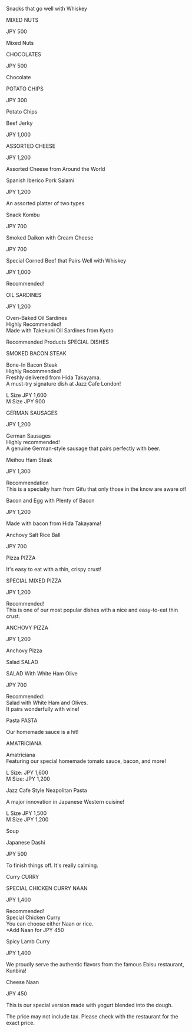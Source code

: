 Snacks that go well with Whiskey

MIXED NUTS

JPY 500

Mixed Nuts

CHOCOLATES

JPY 500

Chocolate

POTATO CHIPS

JPY 300

Potato Chips

Beef Jerky

JPY 1,000

ASSORTED CHEESE

JPY 1,200

Assorted Cheese from Around the World

Spanish Iberico Pork Salami

JPY 1,200

An assorted platter of two types

Snack Kombu

JPY 700

Smoked Daikon with Cream Cheese

JPY 700

Special Corned Beef that Pairs Well with Whiskey

JPY 1,000

Recommended!

OIL SARDINES

JPY 1,200

Oven-Baked Oil Sardines  
Highly Recommended!  
Made with Takekuni Oil Sardines from Kyoto

Recommended Products SPECIAL DISHES

SMOKED BACON STEAK

Bone-In Bacon Steak  
Highly Recommended!  
Freshly delivered from Hida Takayama.  
A must-try signature dish at Jazz Cafe London!  
  
L Size JPY 1,600  
M Size JPY 900

GERMAN SAUSAGES

JPY 1,200

German Sausages  
Highly recommended!  
A genuine German-style sausage that pairs perfectly with beer.

Meihou Ham Steak

JPY 1,300

Recommendation  
This is a specialty ham from Gifu that only those in the know are aware of!

Bacon and Egg with Plenty of Bacon

JPY 1,200

Made with bacon from Hida Takayama!

Anchovy Salt Rice Ball

JPY 700

Pizza PIZZA

It's easy to eat with a thin, crispy crust!

SPECIAL MIXED PIZZA

JPY 1,200

Recommended!  
This is one of our most popular dishes with a nice and easy-to-eat thin crust.

ANCHOVY PIZZA

JPY 1,200

Anchovy Pizza

Salad SALAD

SALAD With White Ham Olive

JPY 700

Recommended:  
Salad with White Ham and Olives.  
It pairs wonderfully with wine!

Pasta PASTA

Our homemade sauce is a hit!

AMATRICIANA

Amatriciana  
Featuring our special homemade tomato sauce, bacon, and more!  
  
L Size: JPY 1,600  
M Size: JPY 1,200

Jazz Cafe Style Neapolitan Pasta

A major innovation in Japanese Western cuisine!  
  
L Size JPY 1,500  
M Size JPY 1,200

Soup

Japanese Dashi

JPY 500

To finish things off. It's really calming.

Curry CURRY

SPECIAL CHICKEN CURRY NAAN

JPY 1,400

Recommended!  
Special Chicken Curry  
You can choose either Naan or rice.  
\*Add Naan for JPY 450

Spicy Lamb Curry

JPY 1,400

We proudly serve the authentic flavors from the famous Ebisu restaurant, Kunbira!

Cheese Naan

JPY 450

This is our special version made with yogurt blended into the dough.

The price may not include tax. Please check with the restaurant for the exact price.